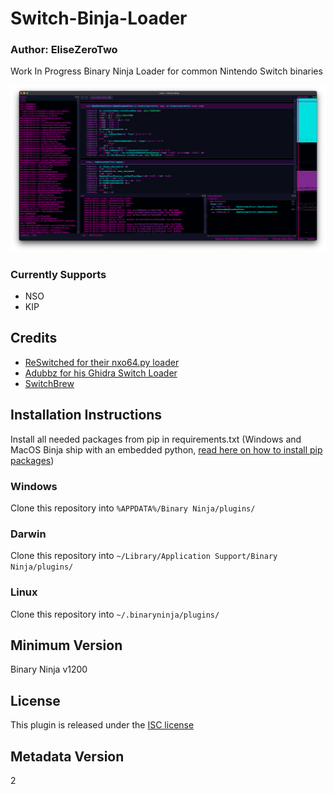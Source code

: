 # Switch-Binja-Loader
### Author: **EliseZeroTwo**

Work In Progress Binary Ninja Loader for common Nintendo Switch binaries

![Image demoing SMO in Binja](https://github.com/EliseZeroTwo/Switch-Binja-Loader/blob/master/images/home.png)

### Currently Supports
- NSO
- KIP

## Credits
- [ReSwitched for their nxo64.py loader](https://github.com/reswitched/loaders/blob/master/nxo64.py)
- [Adubbz for his Ghidra Switch Loader](https://github.com/Adubbz/Ghidra-Switch-Loader)
- [SwitchBrew](https://switchbrew.org/)

## Installation Instructions

Install all needed packages from pip in requirements.txt (Windows and MacOS Binja ship with an embedded python, [read here on how to install pip packages](https://docs.binary.ninja/guide/plugins.html#installing-prerequisites))
### Windows

Clone this repository into `%APPDATA%/Binary Ninja/plugins/`

### Darwin

Clone this repository into `~/Library/Application Support/Binary Ninja/plugins/`

### Linux

Clone this repository into `~/.binaryninja/plugins/`
## Minimum Version

Binary Ninja v1200



## License

This plugin is released under the [ISC license](https://github.com/EliseZeroTwo/Switch-Binja-Loader/blob/master/LICENSE.txt)

## Metadata Version

2
